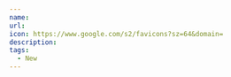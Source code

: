 ```yaml
---
name: 
url: 
icon: https://www.google.com/s2/favicons?sz=64&domain=
description: 
tags:
  - New
---
```


